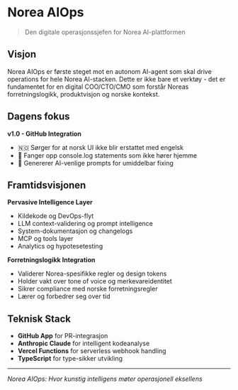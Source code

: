 # Norea AIOps

> Den digitale operasjonssjefen for Norea AI-plattformen

## Visjon

Norea AIOps er første steget mot en autonom AI-agent som skal drive operations for hele Norea AI-stacken. Dette er ikke bare et verktøy - det er fundamentet for en digital COO/CTO/CMO som forstår Noreas forretningslogikk, produktvisjon og norske kontekst.

## Dagens fokus

**v1.0 - GitHub Integration**
- 🇳🇴 Sørger for at norsk UI ikke blir erstattet med engelsk
- 🧹 Fanger opp console.log statements som ikke hører hjemme
- 📝 Genererer AI-venlige prompts for umiddelbar fixing

## Framtidsvisjonen

**Pervasive Intelligence Layer**
- Kildekode og DevOps-flyt
- LLM context-validering og prompt intelligence
- System-dokumentasjon og changelogs
- MCP og tools layer
- Analytics og hypotesetesting

**Forretningslogikk Integration**
- Validerer Norea-spesifikke regler og design tokens
- Holder vakt over tone of voice og merkevareidentitet
- Sikrer compliance med norske forretningsregler
- Lærer og forbedrer seg over tid

## Teknisk Stack

- **GitHub App** for PR-integrasjon
- **Anthropic Claude** for intelligent kodeanalyse
- **Vercel Functions** for serverless webhook handling
- **TypeScript** for type-sikker utvikling

---

*Norea AIOps: Hvor kunstig intelligens møter operasjonell eksellens*